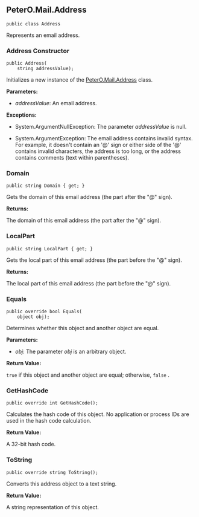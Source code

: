 ## PeterO.Mail.Address

    public class Address

Represents an email address.

### Address Constructor

    public Address(
        string addressValue);

Initializes a new instance of the [PeterO.Mail.Address](PeterO.Mail.Address.md) class.

<b>Parameters:</b>

 * <i>addressValue</i>: An email address.

<b>Exceptions:</b>

 * System.ArgumentNullException:
The parameter <i>addressValue</i>
is null.

 * System.ArgumentException:
The email address contains invalid syntax. For example, it doesn't contain an '@' sign or either side of the '@' contains invalid characters, the address is too long, or the address contains comments (text within parentheses).

### Domain

    public string Domain { get; }

Gets the domain of this email address (the part after the "@" sign).

<b>Returns:</b>

The domain of this email address (the part after the "@" sign).

### LocalPart

    public string LocalPart { get; }

Gets the local part of this email address (the part before the "@" sign).

<b>Returns:</b>

The local part of this email address (the part before the "@" sign).

### Equals

    public override bool Equals(
        object obj);

Determines whether this object and another object are equal.

<b>Parameters:</b>

 * <i>obj</i>: The parameter <i>obj</i>
is an arbitrary object.

<b>Return Value:</b>

 `true` if this object and another object are equal; otherwise,  `false` .

### GetHashCode

    public override int GetHashCode();

Calculates the hash code of this object. No application or process IDs are used in the hash code calculation.

<b>Return Value:</b>

A 32-bit hash code.

### ToString

    public override string ToString();

Converts this address object to a text string.

<b>Return Value:</b>

A string representation of this object.
